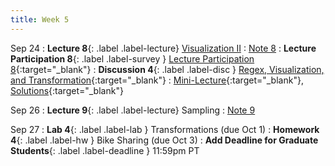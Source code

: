 ```yaml
---
title: Week 5
---
```


Sep 24
: **Lecture 8**{: .label .label-lecture} [Visualization II](lecture/lec08)
    : [Note 8](https://ds100.org/course-notes/visualization_2/visualization_2.html)
: **Lecture Participation 8**{: .label .label-survey } [Lecture Participation 8](https://app.sli.do/event/65j7R4S7tqxuTULV411y4U/embed/polls/f512e7d0-56e1-4e07-93fd-e5321077cbaf){:target="_blank"}
: **Discussion 4**{: .label .label-disc } [Regex, Visualization, and Transformation](https://drive.google.com/file/d/1shKD3YTk6-pRgMvNMfAn-d6U-X1x4VzH/view?usp=sharing){:target="_blank"}
    : [Mini-Lecture](https://www.youtube.com/watch?v=r7lxybfJK5c&list=PLQCcNQgUcDfplNp0itu2QqVjoDE9u5iow&index=5){:target="_blank"}, [Solutions](https://drive.google.com/file/d/1PHr5m-_w3OhsypuUb_zUfp6xqlAvUKgR/view?usp=sharing){:target="_blank"}


Sep 26
: **Lecture 9**{: .label .label-lecture} Sampling
    : [Note 9](https://ds100.org/course-notes/sampling/sampling.html)


Sep 27
: **Lab 4**{: .label .label-lab } Transformations (due Oct 1)
: **Homework 4**{: .label .label-hw } Bike Sharing (due Oct 3)
: **Add Deadline for Graduate Students**{: .label .label-deadline } 11:59pm PT